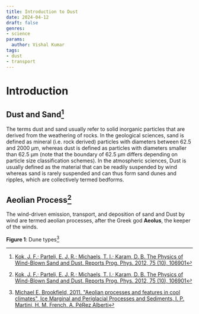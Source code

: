 ```yaml
---
title: Introduction to Dust
date: 2024-04-12
draft: false
genres:
- science
params:
  author: Vishal Kumar
tags:
- dust
- transport
---
```

# Introduction

## Dust and Sand[^1]

The terms dust and sand usually refer to solid inorganic particles that are derived from the weathering of rocks. In the geological sciences, sand is defined as mineral (i.e. rock derived) particles with diameters between 62.5 and 2000 µm, whereas dust is defined as particles with diameters smaller than 62.5 µm (note that the boundary of 62.5 µm differs depending on particle size classification schemes). In the atmospheric sciences, Dust is usually defined as the material that can be readily suspended by wind whereas sand is rarely suspended and can thus form sand dunes and ripples, which are collectively termed bedforms.


## Aeolian Process[^1]

The wind-driven emission, transport, and deposition of sand and Dust by wind are termed aeolian processes, after the Greek god __Aeolus__, the keeper of the winds.




**Figure 1**: Dune types[^2]



[^1]: [Kok, J. F.; Parteli, E. J. R.; Michaels, T. I.; Karam, D. B. The Physics of Wind-Blown Sand and Dust. Reports Prog. Phys. 2012, 75 (10), 106901](https://doi.org/10.1088/0034-4885/75/10/106901)
[^2]: [Michael E. Brookfield, 2011. "Aeolian processes and features in cool  climates", Ice Marginal and Periglacial Processes and Sediments, I. P.  Martini, H. M. French, A. PéRez Alberti](https://doi.org/10.1144/SP354.16)
